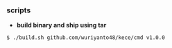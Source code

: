 ### scripts

- <b>build binary and ship using tar</b>

```shell
$ ./build.sh github.com/wuriyanto48/kece/cmd v1.0.0
```
